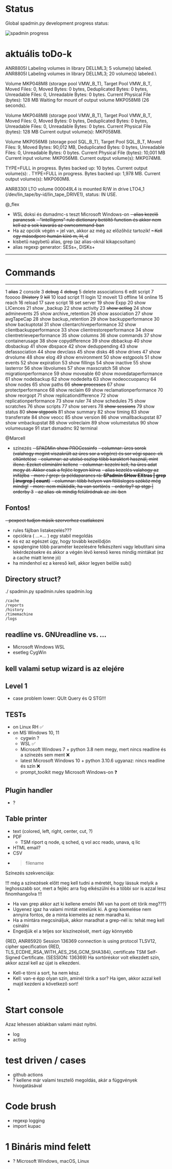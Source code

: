 # Status

Global spadmin.py development progress status: 

![spadmin progress](https://progress-bar.dev/40/)

# aktuális toDo-k

ANR8805I Labeling volumes in library DELLML3; 5 volume(s) labeled.
ANR8805I Labeling volumes in library DELLML3; 20 volume(s) labeled.\

Volume MKP048M8 (storage pool VMW_B_T), Target Pool VMW_B_T, Moved Files: 0, Moved Bytes: 0 bytes, Deduplicated Bytes: 0 bytes, Unreadable Files: 0, Unreadable Bytes: 0 bytes. Current Physical File (bytes): 128 MB Waiting for mount of output volume MKP058M8 (26 seconds).

Volume MKP048M8 (storage pool VMW_B_T), Target Pool VMW_B_T, Moved Files: 0, Moved Bytes: 0 bytes, Deduplicated Bytes: 0 bytes, Unreadable Files: 0, Unreadable Bytes: 0 bytes. Current Physical File (bytes): 128 MB Current output volume(s): MKP058M8.

Volume MKP056M8 (storage pool SQL_B_T), Target Pool SQL_B_T, Moved Files: 9, Moved Bytes: 90,012 MB, Deduplicated Bytes: 0 bytes, Unreadable Files: 0, Unreadable Bytes: 0 bytes. Current Physical File (bytes): 10,001 MB Current input volume: MKP056M8. Current output volume(s): MKP074M8.

TYPE=FULL in progress. Bytes backed up: 10 bytes. Current output volume(s): .
TYPE=FULL in progress. Bytes backed up: 1,978 MB. Current output volume(s): MKP060M8.

ANR8330I LTO volume 000049L4 is mounted R/W in drive LTO4_1 (/dev/lin_tape/by-id/lin_tape_DRIVE1), status: IN USE.

@_flex
- WSL doksi és dsmadmc-s teszt Microsoft Windows-on
~~- alias kezelő parancsok~~
~~- "intelligens" rule dictionary betöltő function és akkor nem kell az a sok kavarás az owncommand-ban~~
- Ha az opciók végén = jel van, akkor az még az előzőhöz tartozik!
~~- Kell egy másodperc humán kiíró m, H, d~~
- kisbetű nagybetű alias, grep (az alias-oknál kikapcsoltam)
- alias regexp generator: SESs+, DISKs+

-- -------- -------------------------
 # Commands
-- -------- -------------------------
 1    ~~alias~~
 2  console
 3    ~~debug~~
 4    ~~debug~~
 5   delete associations
 6     edit script
 7   fooooo
 8~~history~~
 9   ~~kill~~
10     load script
11    login
12   moveit
13  offline
14   online
15    reach
16   reload
17     save script
18      set server
19     show Expp
20     show LICences
21     show _backup
22     show activity
23     ~~show actlog~~
24     show adminevents
25     show archive_retention
26     show association
27     show avgTapeCap
28     show backup_retention
29     show backupperformance
30     show backuptotal
31     show clientarchiveperformance
32     show clientbackupperformance
33     show clientrestoreperformance
34     show clientretrieveperformance
35     show columns
36     show commands
37     show containerusage
38     show copydifference
39     show dbbackup
40     show dbsbackup
41     show dbspace
42     show deduppending
43     show defassociation
44     show devclass
45     show disks
46     show drives
47     show drvolume
48     show elog
49     show environment
50     show estgpools
51     show events
52     show expiration
53     show fillings
54     show inactive
55     show lasterror
56     show libvolumes
57     show maxscratch
58     show migrationperformance
59     show moveable
60     show movedataperformance
61     show nodebackup
62     show nodedelta
63     show nodeoccuopancy
64     show nodes
65     show paths
66     ~~show processes~~
67     show protectperformance
68     show reclaim
69     show reclamationperformance
70     show reorgopt
71     show replicationdifference
72     show replicationperformance
73     show ruler
74     show schedules
75     show scratches
76     show scripts
77     show servers
78     ~~show sessions~~
79     show status
80     ~~show stgpools~~
81     show summary
82     show timing
83     show transferrate
84     show veocc
85     show version
86     show vmallbackupstat
87     show vmbackupstat
88     show volreclaim
89     show volumestatus
90     show volumeusage
91    start dsmadmc
92 terminal

@Marcell
- színezés
~~- SPADMin show PROCessinfo~~
~~- columnar: üres sorok (valahogy megint viszakrült az üres sor a végére) és sor végi space-ek eltűntetése~~
~~- columnar: az utolsó oszlop több karaktert használ, mint illene. Ezeket eliminálni kellene~~
~~- columnar: kezelni kell, ha üres adat megy át. Akkor csak a fejléc legyen kiírva~~
~~- alias kezelés valahogy az inifájlba~~
~~- more / grep: (a példaparancs rá: **SPadmin SHow EXtras | grep | invgrep | count**)~~ 
~~- columnar: több helyen van fölösleges szóköz még mindig!~~
~~- more: nem működik, ha van sortörés~~
~~- orderby? sp stgp | orderby 3~~
~~- az alias-ok mindig felülíródnak az .ini-ben~~

## Fontos!

~~- pexpect tudjon másik szerverhez csatlakozni~~

- rules fájlban listakezelés???
- opciókra ( ...=... ) egy stabil megoldás
- és ez az egészet úgy, hogy tovább kezelődjön
- spsqlengine több paraméter kezelésére felkészíteni vagy lebutítani sima lekérdezésekre és akkor a végén lévő kereső keres mindig mintákat (ez a cache miatt lenne jó)
- ha mindenhol ez a kereső kell, akkor legyen belőle sub()


## Directory struct?

./
 spadmin.py
 spadmin.rules
 spadmin.log

	/cache
	/reports
	/history
	/timemachine
	/logs

## readline vs. GNUreadline vs. ...
- Microsoft Windows WSL
- esetleg CygWin
 
## kell valami setup wizard is az elejére 
 
## Level 1 
- case problem lower: QUIt       Query és Q STG!!!

## TESTs
- on Linux RH ✅
- on MS Windows 10, 11
	- cygwin ?
	- WSL ✅
	- Microsoft Windows 7 + python 3.8 nem megy, mert nincs readline és a színezés sem ment ❌
	- latest Microsoft Windows 10 + python 3.10.6 ugyanaz: nincs readline és szín ❌
	- prompt_toolkit megy Microsoft Windows-on ❓
	
## Plugin handler
- ?

## Table printer
- text (colored, left, right, center, cut, ?)
- PDF
	- TSM riport q node, q sched, q vol acc reado, unava, q lic
- HTML email?
- CSV
- > filename

Színezés szekvenciája:

!!! még a színezések előtt meg kell tudni a méretét, hogy lássuk melyik a leghosszabb sor, mert a fejléc arra fog elkészülni és a többi sor is azzal lesz finomhangolva !!! 
- Ha van grep akkor azt ki kellene emelni (Mi van ha pont ott törik meg???)
- Ugyenez igaz ha valami mintát emelünk ki. A grep kiemelése nem annyira fontos, de a minta kiemelés az nem maradha ki.
- Ha a mintára megcsináljuk, akkor maradhat a grep-nél is: tehát meg kell csinálni
- Engedjük el a teljes sor kiszínezését, mert úgy könnyebb

{RED, ANR8592I} Session 136369 connection is using protocol TLSV12, cipher specification {RED, TLS_ECDHE_RSA_WITH_AES_256_GCM_SHA384}, certificate TSM Self-Signed Certificate.  (SESSION: 136369)
Ha sortöréskor volt elkezdett szín, akkor azzal kell az újat is elkezdeni.

- Kell-e törni a sort, ha nem kész.
- Kell: van-e épp olyan szín, aminél törik a sor? Ha igen, akkor azzal kell majd kezdeni a következő sort!
- 

# Start console 

Azaz lehessen ablakban valami mást nyitni.

- log
- actlog
	
# test driven / cases
- github actions
- ? kellene már valami tesztelő megoldás, akár a függvények hivogatásával

# Code brush
- regexp logging
- import kupac

# 1 Bináris mind felett
- ? Microsoft Windows, macOS, Linux